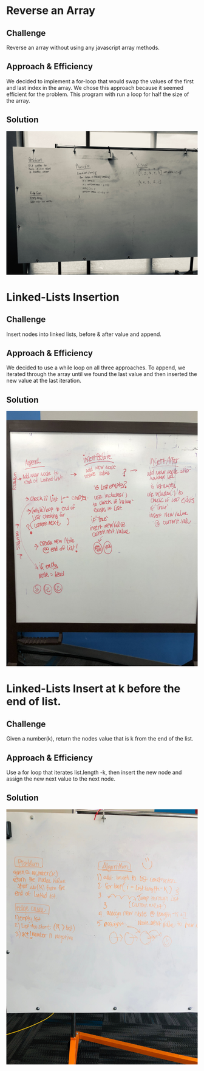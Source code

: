 # Reverse an Array

## Challenge

Reverse an array without using any javascript array methods.

## Approach & Efficiency

We decided to implement a for-loop that would swap the values of the first and last index in the array.
We chose this approach because it seemed efficient for the problem.
This program with run a loop for half the size of the array.

<!-- What approach did you take? Why? What is the Big O space/time for this approach? -->

## Solution

![Array Reverse Solution](https://github.com/MicheleSaba/data-structures-and-algorithms/blob/master/assets/reverseArray.jpeg)

# Linked-Lists Insertion

## Challenge

Insert nodes into linked lists, before & after value and append.

## Approach & Efficiency

We decided to use a while loop on all three approaches. To append, we iterated through the array until we found the last value and then inserted the new value at the last iteration. 

## Solution

![LL-Insertion](https://github.com/MicheleSaba/data-structures-and-algorithms/blob/master/assets/ll-insertion.jpeg)

# Linked-Lists Insert at k before the end of list. 

## Challenge

Given a number(k), return the nodes value that is k from the end of the list. 

## Approach & Efficiency

Use a for loop that iterates list.length -k, then insert the new node and assign the new next value to the next node.  

## Solution

![LL-Insertion](https://github.com/MicheleSaba/data-structures-and-algorithms/blob/master/assets/insertAtK.jpeg)
